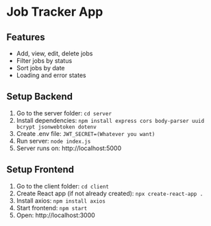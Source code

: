 # Job Tracker App

## Features
- Add, view, edit, delete jobs
- Filter jobs by status
- Sort jobs by date
- Loading and error states

## Setup Backend
1. Go to the server folder: `cd server`
2. Install dependencies: `npm install express cors body-parser uuid bcrypt jsonwebtoken dotenv`
3. Create .env file: `JWT_SECRET=(Whatever you want)`
4. Run server: `node index.js`
5. Server runs on: http://localhost:5000

## Setup Frontend
1. Go to the client folder: `cd client`
2. Create React app (if not already created): `npx create-react-app .`
3. Install axios: `npm install axios`
4. Start frontend: `npm start`
5. Open: http://localhost:3000
